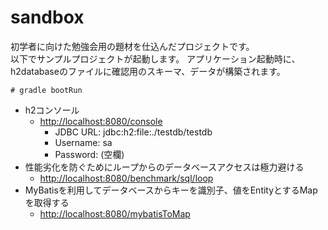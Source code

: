 # sandbox
初学者に向けた勉強会用の題材を仕込んだプロジェクトです。  
以下でサンプルプロジェクトが起動します。
アプリケーション起動時に、h2databaseのファイルに確認用のスキーマ、データが構築されます。

```
# gradle bootRun
```
* h2コンソール 
  * [http://localhost:8080/console](http://localhost:8080/console)
    * JDBC URL: jdbc:h2:file:./testdb/testdb
    * Username: sa
    * Password: (空欄)
* 性能劣化を防ぐためにループからのデータベースアクセスは極力避ける
  * [http://localhost:8080/benchmark/sql/loop](http://localhost:8080/benchmark/sql/loop)
* MyBatisを利用してデータベースからキーを識別子、値をEntityとするMapを取得する
  * [http://localhost:8080/mybatisToMap](http://localhost:8080/mybatisToMap)
